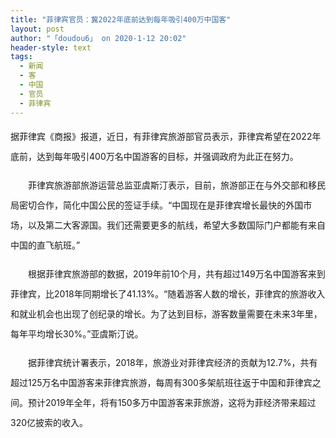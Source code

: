 ```yaml
---
title: "菲律宾官员：冀2022年底前达到每年吸引400万中国客"
layout: post
author: "「doudou6」 on 2020-1-12 20:02"
header-style: text
tags:
  - 新闻
  - 客
  - 中国
  - 官员
  - 菲律宾
---
```


<head></head>
<body>
 <p style="line-height:32px;text-indent:nullem;text-align:left">据菲律宾《商报》报道，近日，有菲律宾旅游部官员表示，菲律宾希望在2022年底前，达到每年吸引400万名中国游客的目标，并强调政府为此正在努力。</p>
 <p style="line-height:32px;text-indent:nullem;text-align:left">　　菲律宾旅游部旅游运营总监亚虞斯汀表示，目前，旅游部正在与外交部和移民局密切合作，简化中国公民的签证手续。“中国现在是菲律宾增长最快的外国市场，以及第二大客源国。我们还需要更多的航线，希望大多数国际门户都能有来自中国的直飞航班。”</p>
 <p style="line-height:32px;text-indent:nullem;text-align:left">　　根据菲律宾旅游部的数据，2019年前10个月，共有超过149万名中国游客来到菲律宾，比2018年同期增长了41.13%。“随着游客人数的增长，菲律宾的旅游收入和就业机会也出现了创纪录的增长。为了达到目标，游客数量需要在未来3年里，每年平均增长30%。”亚虞斯汀说。</p>
 <p style="line-height:32px;text-indent:nullem;text-align:left">　　据菲律宾统计署表示，2018年，旅游业对菲律宾经济的贡献为12.7%，共有超过125万名中国游客来菲律宾旅游，每周有300多架航班往返于中国和菲律宾之间。预计2019年全年，将有150多万中国游客来菲旅游，这将为菲经济带来超过320亿披索的收入。</p>
 <br>
</body>


